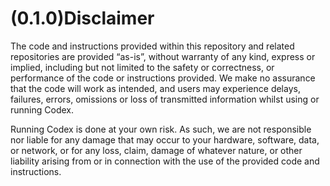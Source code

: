 # (0.1.0)Disclaimer

The code and instructions provided within this repository and related repositories are provided “as-is”, without warranty of any kind, express or implied, including but not limited to the safety or correctness, or performance of the code or instructions provided. We make no assurance that the code will work as intended, and users may experience delays, failures, errors, omissions or loss of transmitted information whilst using or running Codex.

Running Codex is done at your own risk. As such, we are not responsible nor liable for any damage that may occur to your hardware, software, data, or network, or for any loss, claim, damage of whatever nature, or other liability arising from or in connection with the use of the provided code and instructions.
